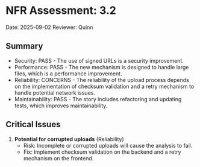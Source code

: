 # NFR Assessment: 3.2

Date: 2025-09-02
Reviewer: Quinn

## Summary

- Security: PASS - The use of signed URLs is a security improvement.
- Performance: PASS - The new mechanism is designed to handle large files, which is a performance improvement.
- Reliability: CONCERNS - The reliability of the upload process depends on the implementation of checksum validation and a retry mechanism to handle potential network issues.
- Maintainability: PASS - The story includes refactoring and updating tests, which improves maintainability.

## Critical Issues

1.  **Potential for corrupted uploads** (Reliability)
    -   Risk: Incomplete or corrupted uploads will cause the analysis to fail.
    -   Fix: Implement checksum validation on the backend and a retry mechanism on the frontend.
